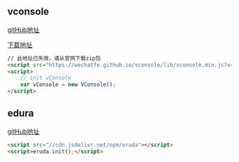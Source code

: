 

## vconsole

[gitHub地址](https://github.com/Tencent/vConsole)

[下载地址](https://github.com/Tencent/vConsole/releases)

```html
// 此地址已失效，请从官网下载zip包
<script src="https://wechatfe.github.io/vconsole/lib/vconsole.min.js?v=3.3.0"></script>
<script>
    // init vConsole
    var vConsole = new VConsole();
</script>
```

## edura

[gitHub地址](https://github.com/liriliri/eruda)

```html
<script src="//cdn.jsdelivr.net/npm/eruda"></script>
<script>eruda.init();</script>
```


